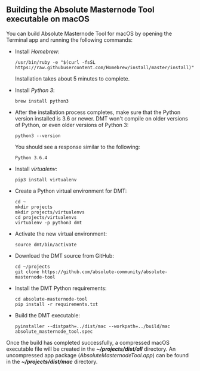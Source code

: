 ## Building the Absolute Masternode Tool executable on macOS

You can build Absolute Masternode Tool for macOS by opening the Terminal app and running the following commands:

* Install *Homebrew*:

  ```
  /usr/bin/ruby -e "$(curl -fsSL https://raw.githubusercontent.com/Homebrew/install/master/install)"
  ```

  Installation takes about 5 minutes to complete.

* Install *Python 3*:

  ```
  brew install python3
  ```

* After the installation process completes, make sure that the Python version installed is 3.6 or newer. DMT won't compile on older versions of Python, or even older versions of Python 3:

  ```
  python3 --version
  ```

  You should see a response similar to the following:

  `Python 3.6.4`

* Install *virtualenv*:

  ```
  pip3 install virtualenv
  ```

* Create a Python virtual environment for DMT:

  ```
  cd ~
  mkdir projects
  mkdir projects/virtualenvs
  cd projects/virtualenvs
  virtualenv -p python3 dmt
  ```

* Activate the new virtual environment:

  ```
  source dmt/bin/activate
  ```

* Download the DMT source from GitHub:

  ```
  cd ~/projects
  git clone https://github.com/absolute-community/absolute-masternode-tool
  ```

* Install the DMT Python requirements:

  ```
  cd absolute-masternode-tool
  pip install -r requirements.txt
  ```

* Build the DMT executable:

  ```
  pyinstaller --distpath=../dist/mac --workpath=../build/mac absolute_masternode_tool.spec
  ```


Once the build has completed successfully, a compressed macOS executable file will be created in the ***~/projects/dist/all*** directory. An uncompressed app package (*AbsoluteMasternodeTool.app*) can be found in the ***~/projects/dist/mac*** directory.